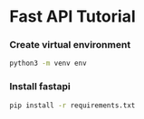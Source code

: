 # Fast API Tutorial



### Create virtual environment

```bash
python3 -m venv env
```



### Install fastapi

```bash
pip install -r requirements.txt
```
